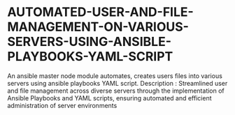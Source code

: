 # AUTOMATED-USER-AND-FILE-MANAGEMENT-ON-VARIOUS-SERVERS-USING-ANSIBLE-PLAYBOOKS-YAML-SCRIPT
An ansible master node module automates, creates users files into various servers using ansible playbooks YAML script.
Description : Streamlined user and file management across diverse servers through the implementation of Ansible Playbooks and YAML scripts, ensuring automated and efficient administration of server environments
